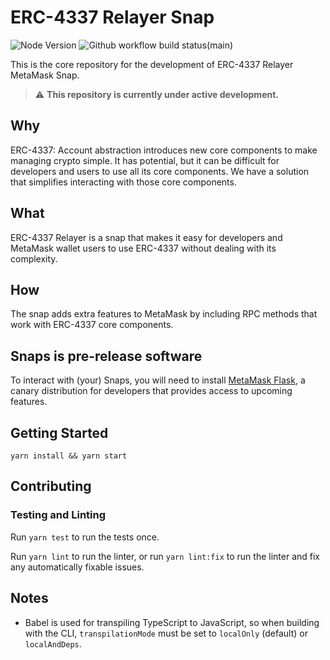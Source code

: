 # ERC-4337 Relayer Snap

![Node Version](https://img.shields.io/badge/node-16.x-green)
![Github workflow build status(main)](https://img.shields.io/github/actions/workflow/status/transeptorlabs/erc-4337-snap/build.yml?branch=main)

This is the core repository for the development of ERC-4337 Relayer
MetaMask Snap.

> :warning: **This repository is currently under active development.**

## Why

ERC-4337: Account abstraction introduces new core components to make managing crypto simple. It has potential, but it can be difficult for developers and users to use all its core components. We have a solution that simplifies interacting with those core components.

## What

ERC-4337 Relayer is a snap that makes it easy for developers and MetaMask wallet users to use ERC-4337 without dealing with its complexity.

## How

The snap adds extra features to MetaMask by including RPC methods that work with ERC-4337 core components.

## Snaps is pre-release software

To interact with (your) Snaps, you will need to install [MetaMask Flask](https://metamask.io/flask/), a canary distribution for developers that provides access to upcoming features.

## Getting Started

```shell
yarn install && yarn start
```

## Contributing

### Testing and Linting

Run `yarn test` to run the tests once.

Run `yarn lint` to run the linter, or run `yarn lint:fix` to run the linter and fix any automatically fixable issues.

## Notes

- Babel is used for transpiling TypeScript to JavaScript, so when building with the CLI,
  `transpilationMode` must be set to `localOnly` (default) or `localAndDeps`.
